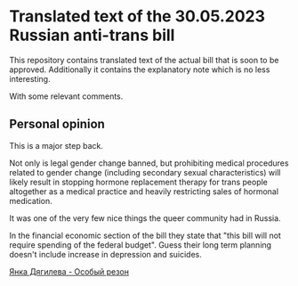 # Translated text of the 30.05.2023 Russian anti-trans bill

This repository contains translated text of the actual bill that is soon to be approved. Additionally it contains the explanatory note which is no less interesting.

With some relevant comments.

## Personal opinion

This is a major step back. 

Not only is legal gender change banned, but prohibiting medical procedures related to gender change (including secondary sexual characteristics) will likely result in stopping hormone replacement therapy for trans people altogether as a medical practice and heavily restricting sales of hormonal medication.

It was one of the very few nice things the queer community had in Russia.

In the financial economic section of the bill they state that "this bill will not require spending of the federal budget". Guess their long term planning doesn't include increase in depression and suicides.

[Янка Дягилева - Особый резон](https://www.youtube.com/watch?v=CWt4_OdUC0E)